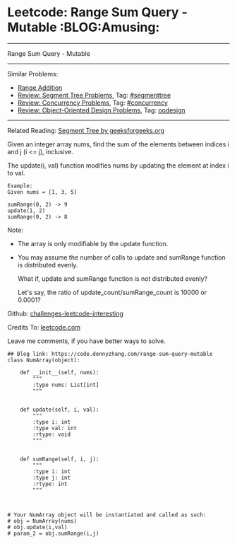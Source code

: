 # Leetcode: Range Sum Query - Mutable     :BLOG:Amusing:


---

Range Sum Query - Mutable  

---

Similar Problems:  
-   [Range Addition](https://code.dennyzhang.com/range-addition)
-   [Review: Segment Tree Problems](https://code.dennyzhang.com/review-segmenttree), Tag: [#segmenttree](https://code.dennyzhang.com/tag/segmenttree)
-   [Review: Concurrency Problems](https://code.dennyzhang.com/review-concurrency), Tag: [#concurrency](https://code.dennyzhang.com/tag/concurrency)
-   [Review: Object-Oriented Design Problems](https://code.dennyzhang.com/review-oodesign), Tag: [oodesign](https://code.dennyzhang.com/tag/oodesign)

---

Related Reading: [Segment Tree by geeksforgeeks.org](https://www.geeksforgeeks.org/segment-tree-set-1-sum-of-given-range/)  

Given an integer array nums, find the sum of the elements between indices i and j (i <= j), inclusive.  

The update(i, val) function modifies nums by updating the element at index i to val.  

    Example:
    Given nums = [1, 3, 5]
    
    sumRange(0, 2) -> 9
    update(1, 2)
    sumRange(0, 2) -> 8

Note:  
-   The array is only modifiable by the update function.
-   You may assume the number of calls to update and sumRange function is distributed evenly.

    What if, update and sumRange function is not distributed evenly? 
    
    Let's say, the ratio of update_count/sumRange_count is 10000 or 0.0001?

Github: [challenges-leetcode-interesting](https://github.com/DennyZhang/challenges-leetcode-interesting/tree/master/range-sum-query-mutable)  

Credits To: [leetcode.com](https://leetcode.com/problems/range-sum-query-mutable/description/)  

Leave me comments, if you have better ways to solve.  

    ## Blog link: https://code.dennyzhang.com/range-sum-query-mutable
    class NumArray(object):
    
        def __init__(self, nums):
            """
            :type nums: List[int]
            """
    
    
        def update(self, i, val):
            """
            :type i: int
            :type val: int
            :rtype: void
            """
    
    
        def sumRange(self, i, j):
            """
            :type i: int
            :type j: int
            :rtype: int
            """
    
    
    
    # Your NumArray object will be instantiated and called as such:
    # obj = NumArray(nums)
    # obj.update(i,val)
    # param_2 = obj.sumRange(i,j)
